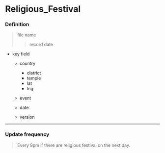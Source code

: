 # Religious_Festival
### Definition
> file name
>>record date

* key field  

    * country  

        * district  
        * temple  
        * lat  
        * lng  
     * event  

    * date  
    * version
---
### Update frequency
>Every 9pm if there are religious festival on the next day.

